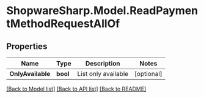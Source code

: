 # ShopwareSharp.Model.ReadPaymentMethodRequestAllOf

## Properties

Name | Type | Description | Notes
------------ | ------------- | ------------- | -------------
**OnlyAvailable** | **bool** | List only available | [optional] 

[[Back to Model list]](../../README.md#documentation-for-models) [[Back to API list]](../../README.md#documentation-for-api-endpoints) [[Back to README]](../../README.md)

